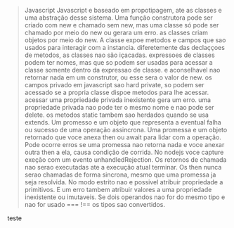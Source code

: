 > Javascript
Javascript e baseado em propotipagem, ate as classes e uma abstração desse sistema. Uma função construtora pode ser criado com new e chamado sem new, mas uma classe só pode ser chamado por meio do new ou gerara um erro. as classes criam objetos por meio do new. A classe expoe metodos e campos que sao usados para interagir com a instancia. diferetemente das declaççoes de metodos, as classes nao são içacadas. expressoes de classes podem ter nomes, mas que so podem ser usadas para acessar a classe somente dentro da expressao de classe. e aconselhavel nao retornar nada em um construtor, ou esse sera o valor de new. os campos privado em javascript sao hard private, so podem ser acessado se a propria classe dispoe metodos para lhe acessar. acessar uma propriedade privada inexistente gera um erro. uma propriedade privada nao pode ter o mesmo nome e nao pode ser delete. os metodos static tambem sao herdados quando se usa extends. Um promesso e um objeto que representa a eventual falha ou sucesso de uma operação assincrona. Uma promessa e um objeto retornado que voce anexa then ou await para lidar com a operação. Pode ocorre erros se uma promessa nao retorna nada e voce anexar outra then a ela, causa condição de corrida. No nodejs voce capture exeção com um evento unhandledRejection. Os retornos de chamada nao serao executadas ate a execução atual terminar. Os then nunca serao chamadas de forma sincrona, mesmo que uma promessa ja seja resolvida. No modo estrito nao e possivel atribuir propriedade a primitivos. E um erro tambem atribuir valores a uma propriedade inexistente ou imutaveis. Se dois operandos nao for do mesmo tipo e nao for usado === !== os tipos sao convertidos.

teste